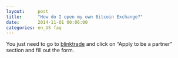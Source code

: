 ```yaml
---
layout:     post
title:      "How do I open my own Bitcoin Exchange?"
date:       2014-11-01 00:06:00
categories: en_US faq
---
```


You just need to go to [blinktrade](http://blinktrade.com/#started) and click on  “Apply to be a partner” section and fill out the form.
